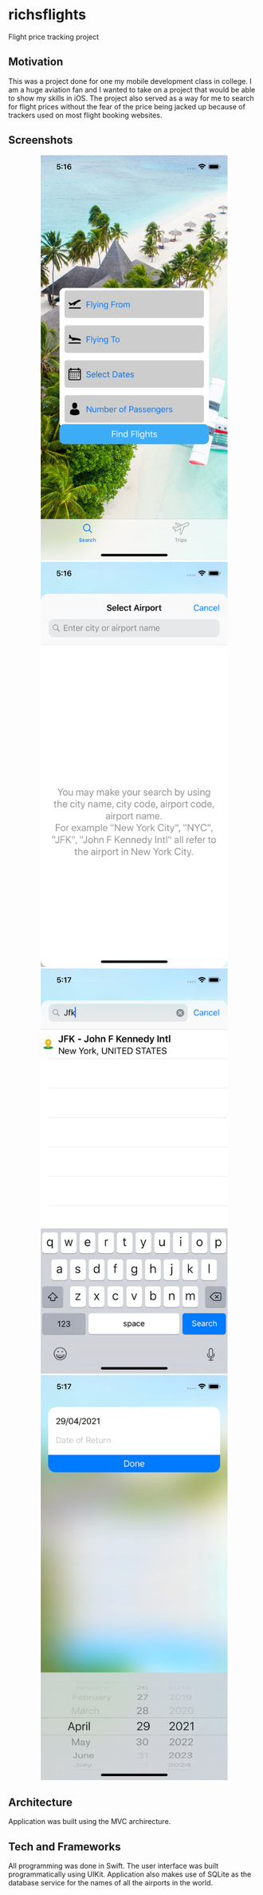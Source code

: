 # richsflights
Flight price tracking project

## Motivation
This was a project done for one my mobile development class in college. I am a huge aviation fan and I wanted to take on a project that would be able to show my skills in iOS. The project also served as a way for me to search for flight prices without the fear of the price being jacked up because of trackers used on most flight booking websites.

## Screenshots
<p align="center">
  <img src="Screenshots/homeScreen.png" alt="Home screen" width="375" height="812">
  <img src="Screenshots/emptySelectionScreen.png" alt="Empty airport search screen" width="375" height="812">
  <img src="Screenshots/searchInAction.png" alt="Airport search screen showing result of running JFK search query" width="375" height="812">
  <img src="Screenshots/dateSelection.png" alt="Date selection screen" width="375" height="812">
</p>

## Architecture
Application was built using the MVC archirecture.

## Tech and Frameworks
All programming was done in Swift. The user interface was built programmatically using UIKit. Application also makes use of SQLite as the database service for the names of all the airports in the world.
